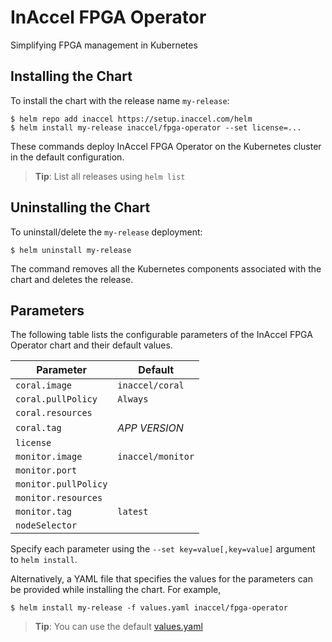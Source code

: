 # InAccel FPGA Operator

Simplifying FPGA management in Kubernetes

## Installing the Chart

To install the chart with the release name `my-release`:

```console
$ helm repo add inaccel https://setup.inaccel.com/helm
$ helm install my-release inaccel/fpga-operator --set license=...
```

These commands deploy InAccel FPGA Operator on the Kubernetes cluster in the
default configuration.

> **Tip**: List all releases using `helm list`

## Uninstalling the Chart

To uninstall/delete the `my-release` deployment:

```console
$ helm uninstall my-release
```

The command removes all the Kubernetes components associated with the chart and
deletes the release.

## Parameters

The following table lists the configurable parameters of the InAccel FPGA
Operator chart and their default values.

| Parameter            | Default           |
| -------------------- |  ---------------- |
| `coral.image`        | `inaccel/coral`   |
| `coral.pullPolicy`   | `Always`          |
| `coral.resources`    |                   |
| `coral.tag`          | *APP VERSION*     |
| `license`            |                   |
| `monitor.image`      | `inaccel/monitor` |
| `monitor.port`       |                   |
| `monitor.pullPolicy` |                   |
| `monitor.resources`  |                   |
| `monitor.tag`        | `latest`          |
| `nodeSelector`       |                   |

Specify each parameter using the `--set key=value[,key=value]` argument to
`helm install`.

Alternatively, a YAML file that specifies the values for the parameters can be
provided while installing the chart. For example,

```console
$ helm install my-release -f values.yaml inaccel/fpga-operator
```

> **Tip**: You can use the default [values.yaml](values.yaml)
